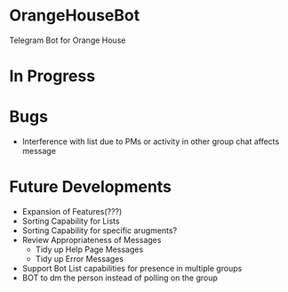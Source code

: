 # OrangeHouseBot
Telegram Bot for Orange House

# In Progress


# Bugs
- Interference with list due to PMs or activity in other group chat affects message

# Future Developments
- Expansion of Features(???)
- Sorting Capability for Lists
- Sorting Capability for specific arugments?
- Review Appropriateness of Messages
    - Tidy up Help Page Messages
    - Tidy up Error Messages
- Support Bot List capabilities for presence in multiple groups 
- BOT to dm the person instead of polling on the group